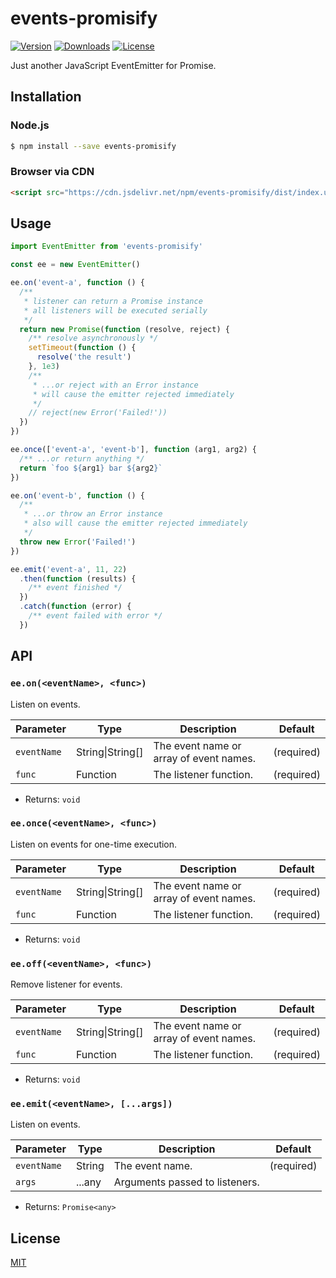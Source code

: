 # events-promisify

[![Version](https://img.shields.io/npm/v/events-promisify.svg)](https://www.npmjs.com/package/events-promisify)
[![Downloads](https://img.shields.io/npm/dm/events-promisify.svg)](https://npmcharts.com/compare/events-promisify?minimal=true)
[![License](https://img.shields.io/npm/l/events-promisify.svg)](https://www.npmjs.com/package/events-promisify)

Just another JavaScript EventEmitter for Promise.

## Installation

### Node.js

```sh
$ npm install --save events-promisify
```

### Browser via CDN

```html
<script src="https://cdn.jsdelivr.net/npm/events-promisify/dist/index.umd.js"></script>
```

## Usage

```js
import EventEmitter from 'events-promisify'

const ee = new EventEmitter()

ee.on('event-a', function () {
  /**
   * listener can return a Promise instance
   * all listeners will be executed serially
   */
  return new Promise(function (resolve, reject) {
    /** resolve asynchronously */
    setTimeout(function () {
      resolve('the result')
    }, 1e3)
    /**
     * ...or reject with an Error instance
     * will cause the emitter rejected immediately
     */
    // reject(new Error('Failed!'))
  })
})

ee.once(['event-a', 'event-b'], function (arg1, arg2) {
  /** ...or return anything */
  return `foo ${arg1} bar ${arg2}`
})

ee.on('event-b', function () {
  /**
   * ...or throw an Error instance
   * also will cause the emitter rejected immediately
   */
  throw new Error('Failed!')
})

ee.emit('event-a', 11, 22)
  .then(function (results) {
    /** event finished */
  })
  .catch(function (error) {
    /** event failed with error */
  })
```

## API

### `ee.on(<eventName>, <func>)`

Listen on events.

| Parameter | Type | Description | Default |
| --- | --- | --- | --- |
| `eventName` | String\|String[] | The event name or array of event names. | (required) |
| `func` | Function | The listener function. | (required) |

- Returns: `void`

### `ee.once(<eventName>, <func>)`

Listen on events for one-time execution.

| Parameter | Type | Description | Default |
| --- | --- | --- | --- |
| `eventName` | String\|String[] | The event name or array of event names. | (required) |
| `func` | Function | The listener function. | (required) |

- Returns: `void`

### `ee.off(<eventName>, <func>)`

Remove listener for events.

| Parameter | Type | Description | Default |
| --- | --- | --- | --- |
| `eventName` | String\|String[] | The event name or array of event names. | (required) |
| `func` | Function | The listener function. | (required) |

- Returns: `void`

### `ee.emit(<eventName>, [...args])`

Listen on events.

| Parameter | Type | Description | Default |
| --- | --- | --- | --- |
| `eventName` | String | The event name. | (required) |
| `args` | ...any | Arguments passed to listeners. | |

- Returns: `Promise<any>`

## License

[MIT](http://opensource.org/licenses/MIT)

